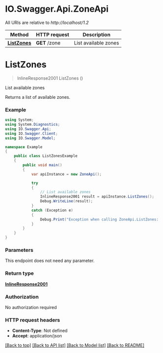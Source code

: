 # IO.Swagger.Api.ZoneApi

All URIs are relative to *http://localhost/1.2*

Method | HTTP request | Description
------------- | ------------- | -------------
[**ListZones**](ZoneApi.md#listzones) | **GET** /zone | List available zones


<a name="listzones"></a>
# **ListZones**
> InlineResponse2001 ListZones ()

List available zones

Returns a list of available zones.

### Example
```csharp
using System;
using System.Diagnostics;
using IO.Swagger.Api;
using IO.Swagger.Client;
using IO.Swagger.Model;

namespace Example
{
    public class ListZonesExample
    {
        public void main()
        {
            var apiInstance = new ZoneApi();

            try
            {
                // List available zones
                InlineResponse2001 result = apiInstance.ListZones();
                Debug.WriteLine(result);
            }
            catch (Exception e)
            {
                Debug.Print("Exception when calling ZoneApi.ListZones: " + e.Message );
            }
        }
    }
}
```

### Parameters
This endpoint does not need any parameter.

### Return type

[**InlineResponse2001**](InlineResponse2001.md)

### Authorization

No authorization required

### HTTP request headers

 - **Content-Type**: Not defined
 - **Accept**: application/json

[[Back to top]](#) [[Back to API list]](../README.md#documentation-for-api-endpoints) [[Back to Model list]](../README.md#documentation-for-models) [[Back to README]](../README.md)

